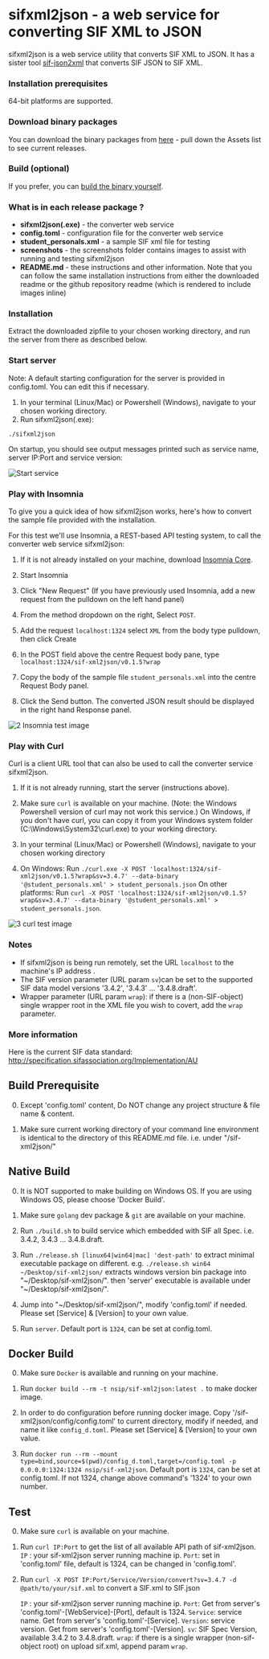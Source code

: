 # sifxml2json - a web service for converting SIF XML to JSON

sifxml2json is a web service utility that converts SIF XML to JSON. It has a sister tool [sif-json2xml](https://github.com/nsip/sif-json2xml)
that converts SIF JSON to SIF XML.

### Installation prerequisites
64-bit platforms are supported.

### Download binary packages
   You can download the binary packages from [here](https://github.com/nsip/sif-xml2json/releases) - pull down the Assets list to see current releases.
   
### Build (optional)
   If you prefer, you can [build the binary yourself](#build-prerequisite).

### What is in each release package ?

 *  **sifxml2json(.exe)**  - the converter web service
 *  **config.toml** - configuration file for the converter web service
 *  **student_personals.xml** - a sample SIF xml file for testing
 *  **screenshots** - the screenshots folder contains images to assist with running and testing sifxml2json
 *  **README.md** - these instructions and other information. Note that you can follow the same installation instructions from either the downloaded readme or the github repository readme (which is rendered to include images inline)

### Installation
   Extract the downloaded zipfile to your chosen working directory, and run the server from there as described below.

### Start server

  Note: A default starting configuration for the server is provided in config.toml. You can edit this if necessary.

   1. In your terminal (Linux/Mac) or Powershell (Windows), navigate to your chosen working directory.
   2. Run sifxml2json(.exe):
   
   `./sifxml2json`
   
   On startup, you should see output messages printed such as service name, server IP:Port and service version:
   
   ![Start service](screenshots/1_start_service.png)

### Play with Insomnia

To give you a quick idea of how sifxml2json works, here's how to convert the sample file provided with the installation.

For this test we'll use Insomnia, a REST-based API testing system, to call the converter web service sifxml2json:

1. If it is not already installed on your machine, download [Insomnia Core](https://insomnia.rest/download/core/?).

2. Start Insomnia

3. Click "New Request" (If you have previously used Insomnia, add a new request from the pulldown on the left hand panel)

4. From the method dropdown on the right, Select `POST`.

5. Add the request `localhost:1324` select `XML` from the body type pulldown, then click Create

6. In the POST field above the centre Request body pane, type `localhost:1324/sif-xml2json/v0.1.5?wrap`

7. Copy the body of the sample file `student_personals.xml` into the centre Request Body panel.

8. Click the Send button. The converted JSON result should be displayed in the right hand Response panel.

![2 Insomnia test image](screenshots/2_insomnia_test.png)

### Play with Curl

Curl is a client URL tool that can also be used to call the converter service sifxml2json.

1. If it is not already running, start the server (instructions above).

2. Make sure `curl` is available on your machine.
(Note: the Windows Powershell version of curl may not work this service.)
On Windows, if you don't have curl, you can copy it from your Windows system folder (C:\Windows\System32\curl.exe) to your working directory. 

3. In your terminal (Linux/Mac) or Powershell (Windows), navigate to your chosen working directory

4. On Windows: Run `./curl.exe -X POST 'localhost:1324/sif-xml2json/v0.1.5?wrap&sv=3.4.7' --data-binary '@student_personals.xml' > student_personals.json`
   On other platforms: Run `curl -X POST 'localhost:1324/sif-xml2json/v0.1.5?wrap&sv=3.4.7' --data-binary '@student_personals.xml' > student_personals.json`.

![3 curl test image](screenshots/3_curl_test.png)

### Notes

   *  If sifxml2json is being run remotely, set the URL `localhost` to the machine's IP address .
   *  The SIF version parameter (URL param `sv`)can be set to the supported SIF data model versions '3.4.2', '3.4.3' ... '3.4.8.draft'.
   *  Wrapper parameter (URL param `wrap`): if there is a (non-SIF-object) single wrapper root in the XML file you wish to covert, add the `wrap` parameter.

### More information
Here is the current SIF data standard:
http://specification.sifassociation.org/Implementation/AU


## Build Prerequisite

0. Except 'config.toml' content, Do NOT change any project structure & file name & content.

1. Make sure current working directory of your command line environment is identical to the directory of this README.md file.
   i.e. under "/sif-xml2json/"

## Native Build

0. It is NOT supported to make building on Windows OS. If you are using Windows OS, please choose 'Docker Build'.

1. Make sure `golang` dev package & `git` are available on your machine.

2. Run `./build.sh` to build service which embedded with SIF all Spec. i.e. 3.4.2, 3.4.3 ... 3.4.8.draft.

3. Run `./release.sh [linux64|win64|mac] 'dest-path'` to extract minimal executable package on different.
   e.g. `./release.sh win64 ~/Desktop/sif-xml2json/` extracts windows version bin package into "~/Desktop/sif-xml2json/".
   then 'server' executable is available under "~/Desktop/sif-xml2json/".

4. Jump into "~/Desktop/sif-xml2json/", modify 'config.toml' if needed.
   Please set [Service] & [Version] to your own value.

5. Run `server`.
   Default port is `1324`, can be set at config.toml.

## Docker Build
  
0. Make sure `Docker` is available and running on your machine.

1. Run `docker build --rm -t nsip/sif-xml2json:latest .` to make docker image.

2. In order to do configuration before running docker image.
   Copy '/sif-xml2json/config/config.toml' to current directory, modify if needed, and name it like `config_d.toml`.
   Please set [Service] & [Version] to your own value.

3. Run `docker run --rm --mount type=bind,source=$(pwd)/config_d.toml,target=/config.toml -p 0.0.0.0:1324:1324 nsip/sif-xml2json`.
   Default port is `1324`, can be set at config.toml. If not 1324, change above command's '1324' to your own number.

## Test

0. Make sure `curl` is available on your machine.

1. Run `curl IP:Port` to get the list of all available API path of sif-xml2json.
   `IP` : your sif-xml2json server running machine ip.
   `Port`: set in 'config.toml' file, default is 1324, can be changed in 'config.toml'.

2. Run `curl -X POST IP:Port/Service/Version/convert?sv=3.4.7 -d @path/to/your/sif.xml`
   to convert a SIF.xml to SIF.json

   `IP` : your sif-xml2json server running machine ip.
   `Port`: Get from server's 'config.toml'-[WebService]-[Port], default is 1324.
   `Service`: service name. Get from server's 'config.toml'-[Service].
   `Version`: service version. Get from server's 'config.toml'-[Version].
   `sv`: SIF Spec Version, available 3.4.2 to 3.4.8.draft.
   `wrap`: if there is a single wrapper (non-sif-object root) on upload sif.xml, append param `wrap`.  
